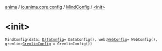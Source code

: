 [anima](../../index.md) / [io.anima.core.config](../index.md) / [MindConfig](index.md) / [&lt;init&gt;](./-init-.md)

# &lt;init&gt;

`MindConfig(data: `[`DataConfig`](../-data-config/index.md)` = DataConfig(), web: `[`WebConfig`](../-web-config/index.md)` = WebConfig(), gremlin: `[`GremlinConfig`](../-gremlin-config/index.md)` = GremlinConfig())`
